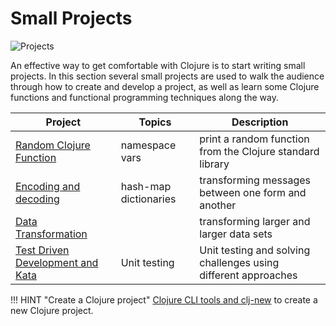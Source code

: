 # Small Projects

![Projects](/images/projects.png)

An effective way to get comfortable with Clojure is to start writing small projects.  In this section several small projects are used to walk the audience through how to create and develop a project, as well as learn some Clojure functions and functional programming techniques along the way.

| Project                                               | Topics                | Description                                                    |
|-------------------------------------------------------|-----------------------|----------------------------------------------------------------|
| [Random Clojure Function](random-clojure-function.md) | namespace vars        | print a random function from the Clojure standard library      |
| [Encoding and decoding](encode-decode/)               | hash-map dictionaries | transforming messages between one form and another             |
| [Data Transformation](data-transformation/)           |                       | transforming larger and larger data sets                       |
| [Test Driven Development and Kata](tdd-kata/)         | Unit testing          | Unit testing and solving challenges using different approaches |

!!! HINT "Create a Clojure project"
    [Clojure CLI tools and clj-new](/clojure/clojure-cli/projects/create-from-template/) to create a new Clojure project.

<!-- TODO: add more small projects -->
<!-- | Salary Calculator      | hash-map       | Calculate salaries for permanent and contract roles | -->
<!-- | Java Interoperability  | java lang, interop, java fx  | Using Java libraries to do more   | -->

<!-- Families of functions, e.g. reducing functions, filters, groupings, ??? -->

<!-- Tag Literals
- eg. dates and uuid
  https://clojure.org/reference/reader#_built_in_tagged_literals
-->
